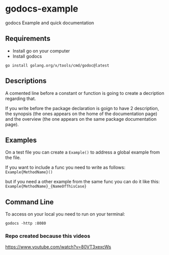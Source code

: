# godocs-example
godocs Example and quick documentation

## Requirements

- Install go on your computer
- Install godocs

```
go install golang.org/x/tools/cmd/godoc@latest
```

## Descriptions

A comented line before a constant or function is going to create a decription regarding that.

If you write before the package declaration is goign to have 2 description, the synopsis (the ones appears on the home of the documentation page) and the overview (the one appears on the same package documentation page).

## Examples

On a test file you can create a `Example()` to address a global example from the file.

If you want to include a func you need to write as follows: `Example{MethodName}()`

but if you need a other example from the same func you can do it like this: `Example{MethodName}_{NameOfThisCase}`

## Command Line

To access on your local you need to run on your terminal:

```
godocs -http :8080
```

### Repo created because this videos

https://www.youtube.com/watch?v=80VT3xexcWs